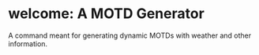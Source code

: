 # welcome: A MOTD Generator
A command meant for generating dynamic MOTDs with weather and other information.
